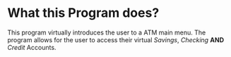 # What this Program does?

This program virtually introduces the user to a ATM main menu. The program allows for the user to access their virtual *Savings*, *Checking* **AND** *Credit* Accounts. 
